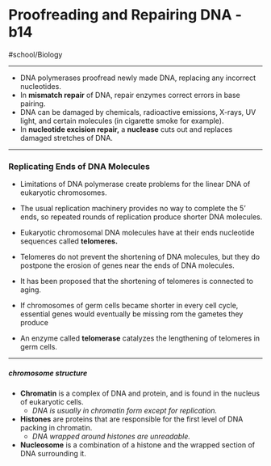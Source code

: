 # Proofreading and Repairing DNA - b14
#school/Biology
- - - -
* DNA polymerases proofread newly made DNA, replacing any incorrect nucleotides.
* In **mismatch repair** of DNA, repair enzymes correct errors in base pairing.
* DNA can be damaged by chemicals, radioactive emissions, X-rays, UV light, and certain molecules (in cigarette smoke for example).
* In **nucleotide excision repair,** a **nuclease** cuts out and replaces damaged stretches of DNA.
- - - -
### Replicating Ends of DNA Molecules
* Limitations of DNA polymerase create problems for the linear DNA of eukaryotic chromosomes.
* The usual replication machinery provides no way to complete the 5’ ends, so repeated rounds of replication produce shorter DNA molecules.

* Eukaryotic chromosomal DNA molecules have at their ends nucleotide sequences called **telomeres.**
* Telomeres do not prevent the shortening of DNA molecules, but they do postpone the erosion of genes near the ends of DNA molecules.
* It has been proposed that the shortening of telomeres is connected to aging.

* If chromosomes of germ cells became shorter in every cell cycle, essential genes would eventually be missing rom the gametes they produce
* An enzyme called **telomerase** catalyzes the lengthening of telomeres in germ cells.
- - - -
##### chromosome structure
* **Chromatin** is a complex of DNA and protein, and is found in the nucleus of eukaryotic cells.
	* _DNA is usually in chromatin form except for replication._
* **Histones** are proteins that are responsible for the first level of DNA packing in chromatin.
	* _DNA wrapped around histones are unreadable._
* **Nucleosome** is a combination of a histone and the wrapped section of DNA surrounding it.
